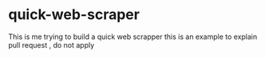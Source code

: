 # quick-web-scraper
This is me trying to build a quick web scrapper
this is an example to explain pull request , do not apply 
